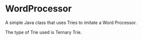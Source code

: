 # WordProcessor
A simple Java class that uses Tries to imitate a Word Processor.

The type of Trie used is Ternary Trie.
